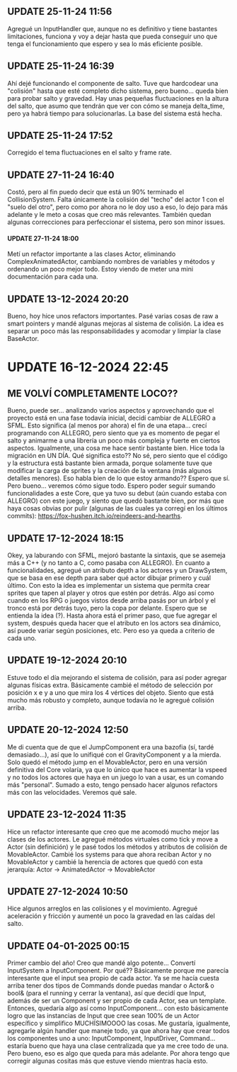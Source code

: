 ## UPDATE 25-11-24 11:56
Agregué un InputHandler que, aunque no es definitivo y tiene bastantes limitaciones, funciona y voy 
a dejar hasta que pueda conseguir uno que tenga el funcionamiento que espero y sea lo más eficiente 
posible.

## UPDATE 25-11-24 16:39
Ahí dejé funcionando el componente de salto. Tuve que hardcodear una "colisión" hasta que esté completo dicho sistema, pero bueno... queda 
bien para probar salto y gravedad. Hay unas pequeñas fluctuaciones en la altura del salto, que asumo que tendrán que ver con cómo se maneja 
delta_time, pero ya habrá tiempo para solucionarlas. La base del sistema está hecha.

## UPDATE 25-11-24 17:52
Corregido el tema fluctuaciones en el salto y frame rate.

## UPDATE 27-11-24 16:40
Costó, pero al fin puedo decir que está un 90% terminado el CollisionSystem. Falta únicamente la colisión del "techo" del actor 1 con el "suelo 
del otro", pero como por ahora no le doy uso a eso, lo dejo para más adelante y le meto a cosas que creo más relevantes. También quedan algunas 
correcciones para perfeccionar el sistema, pero son minor issues.

#### UPDATE 27-11-24 18:00
Metí un refactor importante a las clases Actor, eliminando ComplexAnimatedActor, cambiando nombres de variables y métodos y ordenando un poco mejor todo. 
Estoy viendo de meter una mini documentación para cada una.

## UPDATE 13-12-2024 20:20
Bueno, hoy hice unos refactors importantes. Pasé varias cosas de raw a smart pointers y mandé algunas mejoras al sistema de colisión. La idea es separar un poco más las responsabilidades y acomodar y limpiar la clase BaseActor.

# UPDATE 16-12-2024 22:45
## ME VOLVÍ COMPLETAMENTE LOCO??
Bueno, puede ser... analizando varios aspectos y aprovechando que el proyecto está en una fase todavía inicial, decidí cambiar de ALLEGRO a SFML. Esto significa (al menos por ahora) el fin de una etapa... crecí programando con ALLEGRO, pero siento que ya es momento de pegar el salto y animarme a una librería un poco más compleja y fuerte en ciertos aspectos.
Igualmente, una cosa me hace sentir bastante bien. Hice toda la migración en UN DÍA. Qué significa esto?? No sé, pero siento que el código y la estructura está bastante bien armada, porque solamente tuve que modificar la carga de sprites y la creación de la ventana (más algunos detalles menores). Eso habla bien de lo que estoy armando?? Espero que sí.
Pero bueno... veremos cómo sigue todo. Espero poder seguir sumando funcionalidades a este Core, que ya tuvo su debut (aún cuando estaba con ALLEGRO) con este juego, y siento que quedó bastante bien, por más que haya cosas obvias por pulir (algunas de las cuales ya corregí en los últimos commits): https://fox-hushen.itch.io/reindeers-and-hearths.

## UPDATE 17-12-2024 18:15
Okey, ya laburando con SFML, mejoró bastante la sintaxis, que se asemeja más a C++ (y no tanto a C, como pasaba con ALLEGRO). En cuanto a funcionalidades, agregué un atributo depth a los actores y un DrawSystem, que se basa en ese depth para saber qué actor dibujar primero y cuál último. Con esto la idea es implementar un sistema que permita crear sprites que tapen 
al player y otros que estén por detrás. Algo así como cuando en los RPG o juegos vistos desde arriba pasás por un árbol y el tronco está por detrás tuyo, pero la copa por delante. Espero que se entienda la idea (?). Hasta ahora está el primer paso, que fue agregar el system, después queda hacer que el atributo en los actors sea dinámico, así puede variar según 
posiciones, etc. Pero eso ya queda a criterio de cada uno.

## UPDATE 19-12-2024 20:10
Estuve todo el día mejorando el sistema de colisión, para así poder agregar algunas físicas extra. Básicamente cambié el método de selección por posición x e y a uno que mira los 4 vértices del objeto. Siento que está mucho más robusto y completo, aunque todavía no le agregué colisión arriba.

## UPDATE 20-12-2024 12:50
Me di cuenta que de que el JumpComponent era una bazofia (sí, tardé demasiado...), así que lo unifiqué con el GravityComponent y a la mierda. Solo quedó el método jump en el MovableActor, pero en una versión definitiva del Core volaría, ya que lo único que hace es aumentar la vspeed y no todos los actores que haya en un juego lo van a usar, es un comando más "personal".
Sumado a esto, tengo pensado hacer algunos refactors más con las velocidades. Veremos qué sale.

## UPDATE 23-12-2024 11:35
Hice un refactor interesante que creo que me acomodó mucho mejor las clases de los actores. Le agregué métodos virtuales como tick y move a Actor (sin definición) y le pasé todos los métodos y atributos de colisión de MovableActor. Cambié los systems para que ahora reciban Actor y no MovableActor y cambié la herencia de actores que quedó con esta jerarquía: 
Actor -> AnimatedActor -> MovableActor

## UPDATE 27-12-2024 10:50
Hice algunos arreglos en las colisiones y el movimiento. Agregué aceleración y fricción y aumenté un poco la gravedad en las caídas del salto.

## UPDATE 04-01-2025 00:15
Primer cambio del año! Creo que mandé algo potente... Convertí InputSystem a InputComponent. Por qué?? Básicamente porque me parecía interesante que el input sea propio de cada actor. Ya se me hacía cuesta arriba tener dos tipos de Commands donde puedas mandar o Actor& o bool& (para el running y cerrar la ventana), así que decidí que Input, además de ser un Component y
ser propio de cada Actor, sea un template. Entonces, quedaría algo así como InputComponent<MovableActor>... con esto básicamente logro que las instancias de Input que cree sean 100% de un Actor específico y simplifico MUCHÍSIMOOOO las cosas. Me gustaría, igualmente, agregarle algún handler que maneje todo, ya que ahora hay que crear todos los componentes uno a uno:
InputComponent<T>, InputDriver<T>, Command<T>... estaría bueno que haya una clase centralizada <T> que ya me cree todo de una. Pero bueno, eso es algo que queda para más adelante. Por ahora tengo que corregir algunas cositas más que estuve viendo mientras hacía esto.
